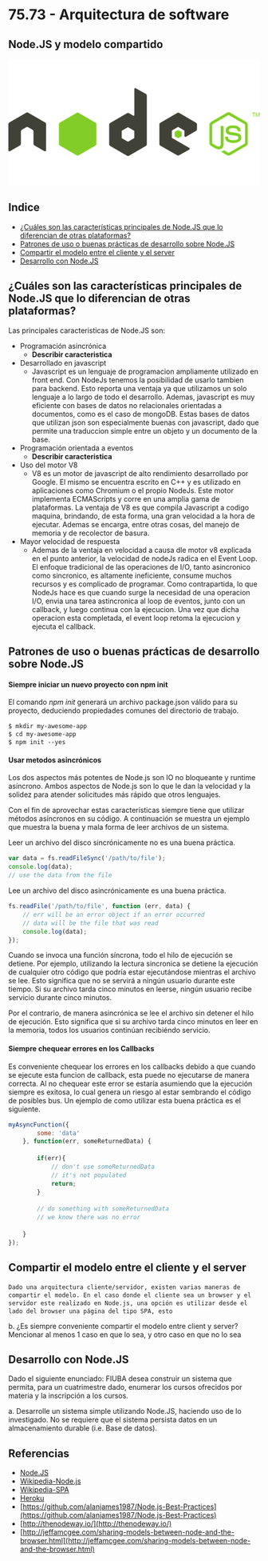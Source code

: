 # 75.73 - Arquitectura de software
## Node.JS y modelo compartido

![logo](https://github.com/recheconea/tp-arquitectura/blob/master/resources/logo.png)

## Indice

- [¿Cuáles son las características principales de Node.JS que lo diferencian de otras plataformas?](#cuales-son-las-caracteristicas-principales-de-nodejs-que-lo-diferencian-de-otras-plataformas) 
- [Patrones de uso o buenas prácticas de desarrollo sobre Node.JS](#patrones-de-uso-o-buenas-practicas-de-desarrollo-sobre-nodejs) 
- [Compartir el modelo entre el cliente y el server](#compartir-el-modelo-entre-el-cliente-y-el-server) 
- [Desarrollo con Node.JS](#desarrollo-con-nodejs) 

## ¿Cuáles son las características principales de Node.JS que lo diferencian de otras plataformas?

Las principales caracteristicas de Node.JS son:
 - Programación asincrónica
 	- **Describir caracteristica**
 - Desarrollado en javascript
 	- Javascript es un lenguaje de programacion ampliamente utilizado en front end. Con NodeJs tenemos la posibilidad de usarlo tambien para backend. Esto reporta una ventaja ya que utilizamos un solo lenguaje a lo largo de todo el desarrollo. Ademas, javascript es muy eficiente con bases de datos no relacionales orientadas a documentos, como es el caso de mongoDB. Estas bases de datos que utilizan json son especialmente buenas con javascript, dado que permite una traduccion simple entre un objeto y un documento de la base.
 - Programación orientada a eventos
 	- **Describir caracteristica**
 - Uso del motor V8
 	- V8 es un motor de javascript de alto rendimiento desarrollado por Google. El mismo se encuentra escrito en C++ y es utilizado en aplicaciones como Chromium o el propio NodeJs. Este motor implementa ECMAScripts y corre en una amplia gama de plataformas. La ventaja de V8 es que compila Javascript a codigo maquina, brindando, de esta forma, una gran velocidad a la hora de ejecutar. Ademas se encarga, entre otras cosas, del manejo de memoria y de recolector de basura.
 - Mayor velocidad de respuesta
 	- Ademas de la ventaja en velocidad a causa dle motor v8 explicada en el punto anterior, la velocidad de nodeJs radica en el Event Loop. El enfoque tradicional de las operaciones de I/O, tanto asincronico como sincronico, es altamente ineficiente, consume muchos recursos y es complicado de programar. Como contrapartida, lo que NodeJs hace es que cuando surge la necesidad de una operacion I/O, envia una tarea astincronica al loop de eventos, junto con un callback, y luego continua con la ejecucion. Una vez que dicha operacion esta completada, el event loop retoma la ejecucion y ejecuta el callback.

## Patrones de uso o buenas prácticas de desarrollo sobre Node.JS
 
#### Siempre iniciar un nuevo proyecto con npm init

El comando _npm init_ generará un archivo package.json válido para su proyecto, deduciendo propiedades comunes del directorio de trabajo.

```
$ mkdir my-awesome-app
$ cd my-awesome-app
$ npm init --yes
```

#### Usar metodos asincrónicos

Los dos aspectos más potentes de Node.js son IO no bloqueante y runtime asíncrono. Ambos aspectos de Node.js son lo que le dan la velocidad y la solidez para atender solicitudes más rápido que otros lenguajes.

Con el fin de aprovechar estas características siempre tiene que utilizar métodos asíncronos en su código. A continuación se muestra un ejemplo que muestra la buena y mala forma de leer archivos de un sistema.

Leer un archivo del disco sincrónicamente no es una buena práctica.

```javascript
var data = fs.readFileSync('/path/to/file');
console.log(data);
// use the data from the file
```

Lee un archivo del disco asincrónicamente es una buena práctica.

```javascript
fs.readFile('/path/to/file', function (err, data) {
    // err will be an error object if an error occurred
    // data will be the file that was read
    console.log(data);
});
``` 
Cuando se invoca una función síncrona, todo el hilo de ejecución se detiene. Por ejemplo, utilizando la lectura sincronica se detiene la ejecución de cualquier otro código que podría estar ejecutándose mientras el archivo se lee. Esto significa que no se servirá a ningún usuario durante este tiempo. Si su archivo tarda cinco minutos en leerse, ningún usuario recibe servicio durante cinco minutos.

Por el contrario, de manera asincrónica se lee el archivo sin detener el hilo de ejecución. Esto significa que si su archivo tarda cinco minutos en leer en la memoria, todos los usuarios continúan recibiéndo servicio.

#### Siempre chequear errores en los Callbacks

Es conveniente chequear los errores en los callbacks debido a que cuando se ejecute esta funcion de callback, esta puede no ejecutarse de manera correcta. Al no chequear este error se estaría asumiendo que la ejecución siempre es exitosa, lo cual genera un riesgo al estar sembrando el código de posibles bus.
Un ejemplo de como utilizar esta buena práctica es el siguiente.

```javascript
myAsyncFunction({
        some: 'data'
    }, function(err, someReturnedData) {

        if(err){
            // don't use someReturnedData
            // it's not populated
            return;
        }

        // do something with someReturnedData
        // we know there was no error

    }
});
```

## Compartir el modelo entre el cliente y el server
	
	Dado una arquitectura cliente/servidor, existen varias maneras de compartir el modelo. En el caso donde el cliente sea un browser y el servidor este realizado en Node.js, una opción es utilizar desde el lado del browser una página del tipo SPA, esto

  b. ¿Es siempre conveniente compartir el modelo entre client y server? Mencionar al menos 1 caso en que lo sea, y otro caso en que no lo sea

## Desarrollo con Node.JS 

Dado el siguiente enunciado: FIUBA desea construir un sistema que permita, para un cuatrimestre dado, enumerar los cursos ofrecidos por materia y la inscripción a los cursos.

  a. Desarrolle un sistema simple utilizando Node.JS, haciendo uso de lo investigado. No se requiere que el sistema persista datos en un almacenamiento durable (i.e. Base de datos).


## Referencias
- [Node.JS](https://nodejs.org)
- [Wikipedia-Node.js](https://es.wikipedia.org/wiki/Node.js)
- [Wikipedia-SPA](https://es.wikipedia.org/wiki/Single-page_application)
- [Heroku](https://blog.heroku.com/node-habits-2016)
- [https://github.com/alanjames1987/Node.js-Best-Practices](https://github.com/alanjames1987/Node.js-Best-Practices)
- [http://thenodeway.io/](http://thenodeway.io/)
- [http://jeffamcgee.com/sharing-models-between-node-and-the-browser.html](http://jeffamcgee.com/sharing-models-between-node-and-the-browser.html)
